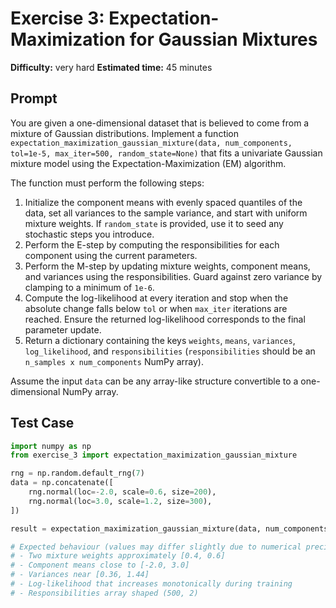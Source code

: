 # Exercise 3: Expectation-Maximization for Gaussian Mixtures

**Difficulty:** very hard
**Estimated time:** 45 minutes

## Prompt

You are given a one-dimensional dataset that is believed to come from a mixture of Gaussian distributions. Implement a function `expectation_maximization_gaussian_mixture(data, num_components, tol=1e-5, max_iter=500, random_state=None)` that fits a univariate Gaussian mixture model using the Expectation-Maximization (EM) algorithm.

The function must perform the following steps:

1. Initialize the component means with evenly spaced quantiles of the data, set all variances to the sample variance, and start with uniform mixture weights. If `random_state` is provided, use it to seed any stochastic steps you introduce.
2. Perform the E-step by computing the responsibilities for each component using the current parameters.
3. Perform the M-step by updating mixture weights, component means, and variances using the responsibilities. Guard against zero variance by clamping to a minimum of `1e-6`.
4. Compute the log-likelihood at every iteration and stop when the absolute change falls below `tol` or when `max_iter` iterations are reached. Ensure the returned log-likelihood corresponds to the final parameter update.
5. Return a dictionary containing the keys `weights`, `means`, `variances`, `log_likelihood`, and `responsibilities` (`responsibilities` should be an `n_samples x num_components` NumPy array).

Assume the input `data` can be any array-like structure convertible to a one-dimensional NumPy array.

## Test Case

```python
import numpy as np
from exercise_3 import expectation_maximization_gaussian_mixture

rng = np.random.default_rng(7)
data = np.concatenate([
    rng.normal(loc=-2.0, scale=0.6, size=200),
    rng.normal(loc=3.0, scale=1.2, size=300),
])

result = expectation_maximization_gaussian_mixture(data, num_components=2, tol=1e-6, max_iter=500, random_state=42)

# Expected behaviour (values may differ slightly due to numerical precision):
# - Two mixture weights approximately [0.4, 0.6]
# - Component means close to [-2.0, 3.0]
# - Variances near [0.36, 1.44]
# - Log-likelihood that increases monotonically during training
# - Responsibilities array shaped (500, 2)
```
